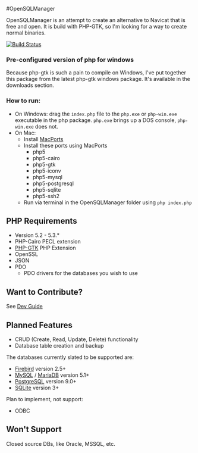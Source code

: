 #OpenSQLManager

OpenSQLManager is an attempt to create an alternative to Navicat that is free and open. It is build with PHP-GTK, so I'm looking for a way to create normal binaries. 

[![Build Status](https://secure.travis-ci.org/timw4mail/OpenSQLManager.png)](http://travis-ci.org/timw4mail/OpenSQLManager)

### Pre-configured version of php for windows
Because php-gtk is such a pain to compile on Windows, I've put together this package from the latest php-gtk windows package. It's available in the downloads section.

### How to run:
* On Windows: drag the `index.php` file to the `php.exe` or `php-win.exe` executable in the php package. `php.exe` brings up a DOS console, `php-win.exe` does not.
* On Mac: 
	* Install [MacPorts](http://guide.macports.org/#installing)
	* Install these ports using MacPorts
		* php5
		* php5-cairo
		* php5-gtk
		* php5-iconv
		* php5-mysql
		* php5-postgresql
		* php5-sqlite
		* php5-ssh2
	* Run via terminal in the OpenSQLManager folder using `php index.php`

## PHP Requirements
* Version 5.2 - 5.3.*
* PHP-Cairo PECL extension
* [PHP-GTK](http://gtk.php.net) PHP Extension
* OpenSSL
* JSON
* PDO
	* PDO drivers for the databases you wish to use

## Want to Contribute?
See [Dev Guide](https://github.com/aviat4ion/OpenSQLManager/blob/master/DEV_README.md)

## Planned Features
* CRUD (Create, Read, Update, Delete) functionality
* Database table creation and backup 

The databases currently slated to be supported are:

* [Firebird](http://www.firebirdsql.org/) version 2.5+
* [MySQL](http://www.mysql.com/) / [MariaDB](http://mariadb.org/) version 5.1+
* [PostgreSQL](http://www.postgresql.org) version 9.0+
* [SQLite](http://sqlite.org/) version 3+


Plan to implement, not support:

* ODBC

## Won't Support
Closed source DBs, like Oracle, MSSQL, etc. 